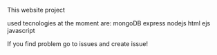 This website project

used tecnologies at the moment are:
mongoDB
express
nodejs
html
ejs
javascript


If you find problem go to issues and create issue!
